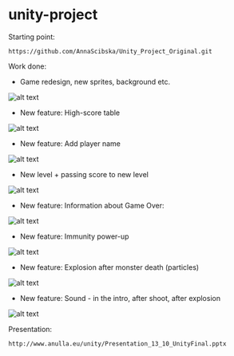 # unity-project

Starting point:

	https://github.com/AnnaScibska/Unity_Project_Original.git

Work done:

- Game redesign, new sprites, background etc.

![alt text](http://www.anulla.eu/unity/design.png)

- New feature: High-score table

![alt text](http://www.anulla.eu/unity/highscore.png)
 
- New feature: Add player name

![alt text](http://www.anulla.eu/unity/playername.png)

- New level + passing score to new level

![alt text](http://www.anulla.eu/unity/newstage.png)
 
- New feature: Information about Game Over:

![alt text](http://www.anulla.eu/unity/gameover.png)
 
- New feature: Immunity power-up

![alt text](http://www.anulla.eu/unity/powerup.png)
 
- New feature: Explosion after monster death (particles)

![alt text](http://www.anulla.eu/unity/explosion.png)
 
- New feature: Sound - in the intro, after shoot, after explosion

![alt text](http://www.anulla.eu/unity/sound.png)

Presentation:

    http://www.anulla.eu/unity/Presentation_13_10_UnityFinal.pptx

